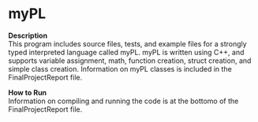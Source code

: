 # myPL
**Description**   
This program includes source files, tests, and example files for a strongly typed interpreted language called myPL. myPL is written using C++, and supports variable assignment, math, function creation, struct creation, and simple class creation. Information on myPL classes is included in the FinalProjectReport file.  

**How to Run**  
Information on compiling and running the code is at the bottomo of the FinalProjectReport file.
